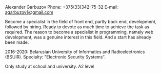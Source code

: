Alexander Garbuzov
Phone: +375(33)342-75-32 E-mail: agarbuzov1@gmail.com

Become a specialist in the field of front end, partly back end, development, followed by hiring. Ready to devote as much time to achieve the task as required. The reason to become a specialist in programming, namely web development, was a genuine interest in this field. And a start has already been made. 

2016-2020: Belarusian University of Informatics and Radioelectronics (BSUIR). Specialty: "Electronic Security Systems".  

Only study at school and university. A2 level

